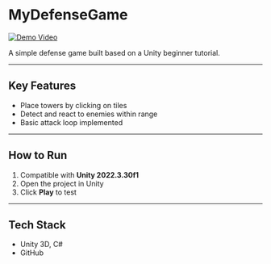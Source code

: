 # MyDefenseGame

[![Demo Video](https://img.youtube.com/vi/EW-eH6k-8wM/0.jpg)](https://www.youtube.com/watch?v=EW-eH6k-8wM)

A simple defense game built based on a Unity beginner tutorial.

---

## Key Features
- Place towers by clicking on tiles
- Detect and react to enemies within range
- Basic attack loop implemented

---

## How to Run
1. Compatible with **Unity 2022.3.30f1**
2. Open the project in Unity
3. Click **Play** to test

---

## Tech Stack
- Unity 3D, C#
- GitHub
